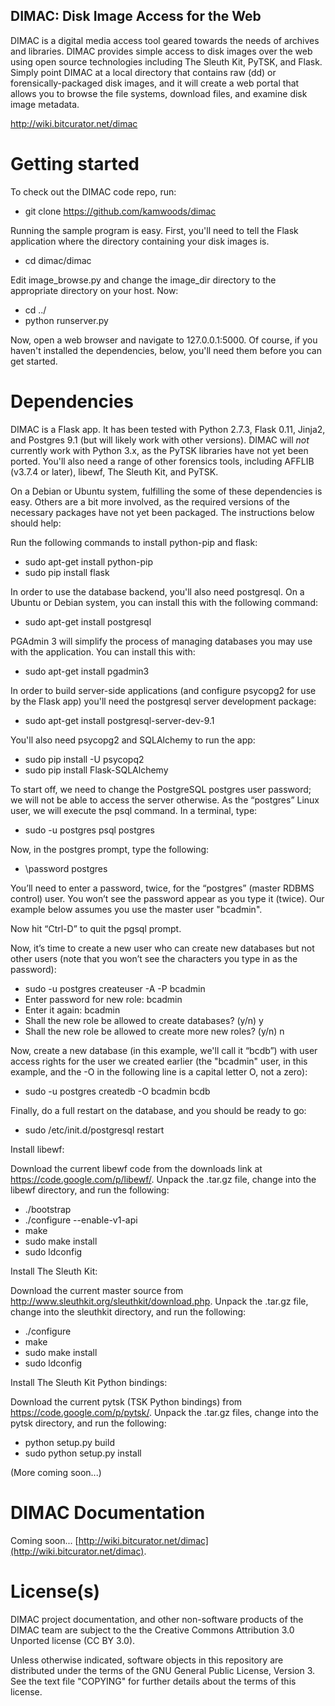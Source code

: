 DIMAC: Disk Image Access for the Web
------------------------------------
DIMAC is a digital media access tool geared towards the needs of archives and libraries. DIMAC
provides simple access to disk images over the web using open source technologies including
The Sleuth Kit, PyTSK, and Flask. Simply point DIMAC at a local directory that contains raw (dd)
or forensically-packaged disk images, and it will create a web portal that allows you to browse
the file systems, download files, and examine disk image metadata.

<http://wiki.bitcurator.net/dimac>

# Getting started
To check out the DIMAC code repo, run:

* git clone https://github.com/kamwoods/dimac

Running the sample program is easy. First, you'll need to tell the Flask application where the directory containing your disk images is.

* cd dimac/dimac

Edit image\_browse.py and change the image\_dir directory to the appropriate directory on your host. Now:

* cd ../
* python runserver.py

Now, open a web browser and navigate to 127.0.0.1:5000. Of course, if you haven't installed the dependencies, below, you'll need them before you can get started.

# Dependencies

DIMAC is a Flask app. It has been tested with Python 2.7.3, Flask 0.11, Jinja2, and Postgres 9.1 (but will likely work with other versions). DIMAC will *not* currently work with Python 3.x, as the PyTSK libraries have not yet been ported.
You'll also need a range of other forensics tools, including AFFLIB (v3.7.4 or later), libewf, The Sleuth Kit, and PyTSK.

On a Debian or Ubuntu system, fulfilling the some of these dependencies is easy. Others are a bit more involved, as the required versions of the necessary packages have not yet been packaged. The instructions below should help: 

Run the following commands to install python-pip and flask:

* sudo apt-get install python-pip
* sudo pip install flask

In order to use the database backend, you'll also need postgresql. On a Ubuntu or Debian system, you can install this with the following command:

* sudo apt-get install postgresql

PGAdmin 3 will simplify the process of managing databases you may use with the application. You can install this with:

* sudo apt-get install pgadmin3

In order to build server-side applications (and configure psycopg2 for use by the Flask app) you'll need the postgresql server development package:

* sudo apt-get install postgresql-server-dev-9.1

You'll also need psycopg2 and SQLAlchemy to run the app:

* sudo pip install -U psycopq2
* sudo pip install Flask-SQLAlchemy

To start off, we need to change the PostgreSQL postgres user password; we will not be able to access the server otherwise. As the “postgres” Linux user, we will execute the psql command. In a terminal, type: 

* sudo -u postgres psql postgres

Now, in the postgres prompt, type the following:
* \password postgres

You’ll need to enter a password, twice, for the “postgres” (master RDBMS control) user. You won’t see the password appear as you type it (twice). Our example below assumes you use the master user "bcadmin".

Now hit “Ctrl-D” to quit the pgsql prompt.

Now, it’s time to create a new user who can create new databases but not other users (note that you won’t see the characters you type in as the password):

* sudo -u postgres createuser -A -P bcadmin
* Enter password for new role: bcadmin
* Enter it again: bcadmin
* Shall the new role be allowed to create databases? (y/n) y
* Shall the new role be allowed to create more new roles? (y/n) n

Now, create a new database (in this example, we'll call it “bcdb”) with user access rights for the user we created earlier (the "bcadmin" user, in this example, and the -O in the following line is a capital letter O, not a zero): 

* sudo -u postgres createdb -O bcadmin bcdb

Finally, do a full restart on the database, and you should be ready to go:

* sudo /etc/init.d/postgresql restart

Install libewf:

Download the current libewf code from the downloads link at https://code.google.com/p/libewf/. Unpack the .tar.gz file, change into the libewf directory, and run the following:

* ./bootstrap
* ./configure --enable-v1-api
* make
* sudo make install
* sudo ldconfig

Install The Sleuth Kit:

Download the current master source from http://www.sleuthkit.org/sleuthkit/download.php. Unpack the .tar.gz file, change into the sleuthkit directory, and run the following:

* ./configure
* make
* sudo make install
* sudo ldconfig

Install The Sleuth Kit Python bindings:

Download the current pytsk (TSK Python bindings) from https://code.google.com/p/pytsk/. Unpack the .tar.gz files, change into the pytsk directory, and run the following:

* python setup.py build
* sudo python setup.py install

(More coming soon...)

# DIMAC Documentation

Coming soon...
[http://wiki.bitcurator.net/dimac](http://wiki.bitcurator.net/dimac).

# License(s)

DIMAC project documentation, and other non-software products of the DIMAC team are subject to the the Creative Commons Attribution 3.0 Unported license (CC BY 3.0).

Unless otherwise indicated, software objects in this repository are distributed under the terms of the GNU General Public License, Version 3. See the text file "COPYING" for further details about the terms of this license.


